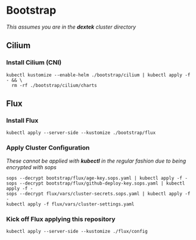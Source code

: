 # Bootstrap

_This assumes you are in the **dextek** cluster directory_

## Cilium

### Install Cilium (CNI)

```properties
kubectl kustomize --enable-helm ./bootstrap/cilium | kubectl apply -f - && \
  rm -rf ./bootstrap/cilium/charts
```

## Flux

### Install Flux

```properties
kubectl apply --server-side --kustomize ./bootstrap/flux
```

### Apply Cluster Configuration

_These cannot be applied with **kubectl** in the regular fashion due to being encrypted with sops_

```properties
sops --decrypt bootstrap/flux/age-key.sops.yaml | kubectl apply -f -
sops --decrypt bootstrap/flux/github-deploy-key.sops.yaml | kubectl apply -f -
sops --decrypt flux/vars/cluster-secrets.sops.yaml | kubectl apply -f -
kubectl apply -f flux/vars/cluster-settings.yaml
```

### Kick off Flux applying this repository

```properties
kubectl apply --server-side --kustomize ./flux/config
```
